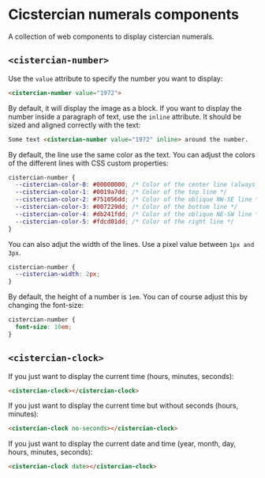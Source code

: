 # Cicstercian numerals components

A collection of web components to display cistercian numerals.

## `<cistercian-number>`

Use the `value` attribute to specify the number you want to display:

```html
<cistercian-number value="1972">
```

By default, it will display the image as a block.
If you want to display the number inside a paragraph of text, use the `inline` attribute. It should be sized and aligned correctly with the text:

```html
Some text <cistercian-number value="1972" inline> around the number.
```

By default, the line use the same color as the text.
You can adjust the colors of the different lines with CSS custom properties:

```css
cistercian-number {
  --cistercian-color-0: #00000000; /* Color of the center line (always displayed) */
  --cistercian-color-1: #0019a7dd; /* Color of the top line */
  --cistercian-color-2: #751056dd; /* Color of the oblique NW-SE line */
  --cistercian-color-3: #007229dd; /* Color of the bottom line */
  --cistercian-color-4: #db241fdd; /* Color of the oblique NE-SW line */
  --cistercian-color-5: #fdcd01dd; /* Color of the right line */
}
```

You can also adjut the width of the lines.
Use a pixel value between `1px and 3px`.

```css
cistercian-number {
  --cistercian-width: 2px;
}
```

By default, the height of a number is `1em`.
You can of course adjust this by changing the font-size:

```css
cistercian-number {
  font-size: 10em;
}
```

## `<cistercian-clock>`

If you just want to display the current time (hours, minutes, seconds):

```html
<cistercian-clock></cistercian-clock>
```

If you just want to display the current time but without seconds (hours, minutes):

```html
<cistercian-clock no-seconds></cistercian-clock>
```

If you just want to display the current date and time (year, month, day, hours, minutes, seconds):

```html
<cistercian-clock date></cistercian-clock>
```
